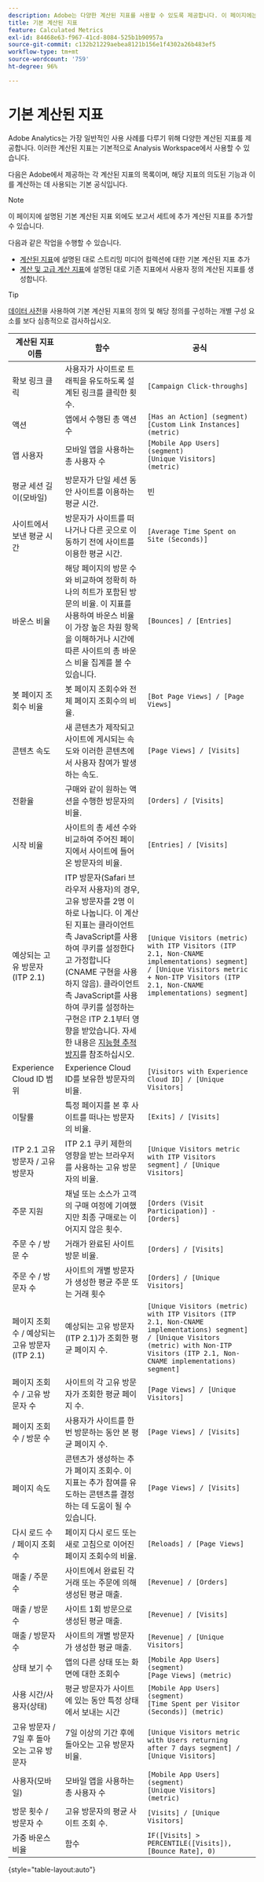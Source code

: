 ```yaml
---
description: Adobe는 다양한 계산된 지표를 사용할 수 있도록 제공합니다. 이 페이지에는 해당 지표와 그 용도가 나열되어 있습니다.
title: 기본 계산된 지표
feature: Calculated Metrics
exl-id: 84468e63-f967-41cd-8084-525b1b90957a
source-git-commit: c132b21229aebea8121b156e1f4302a26b483ef5
workflow-type: tm+mt
source-wordcount: '759'
ht-degree: 96%

---
```


# 기본 계산된 지표

Adobe Analytics는 가장 일반적인 사용 사례를 다루기 위해 다양한 계산된 지표를 제공합니다. 이러한 계산된 지표는 기본적으로 Analysis Workspace에서 사용할 수 있습니다.

다음은 Adobe에서 제공하는 각 계산된 지표의 목록이며, 해당 지표의 의도된 기능과 이를 계산하는 데 사용되는 기본 공식입니다.

>[!NOTE]
>
>이 페이지에 설명된 기본 계산된 지표 외에도 보고서 세트에 추가 계산된 지표를 추가할 수 있습니다.
>
>다음과 같은 작업을 수행할 수 있습니다.
>
> * [계산된 지표](https://experienceleague.adobe.com/docs/media-analytics/using/implementation/variables/calculated-metrics.html)에 설명된 대로 스트리밍 미디어 컬렉션에 대한 기본 계산된 지표 추가
> * [계산 및 고급 계산 지표](/help/components/c-calcmetrics/cm-overview.md)에 설명된 대로 기존 지표에서 사용자 정의 계산된 지표를 생성합니다.
>

>[!TIP]
>
>[데이터 사전](/help/analyze/analysis-workspace/components/data-dictionary/data-dictionary-overview.md)을 사용하여 기본 계산된 지표의 정의 및 해당 정의를 구성하는 개별 구성 요소를 보다 심층적으로 검사하십시오.
>



| 계산된 지표 이름 | 함수 | 공식 |
| --- | --- | --- |
| 확보 링크 클릭 | 사용자가 사이트로 트래픽을 유도하도록 설계된 링크를 클릭한 횟수. | `[Campaign Click-throughs]` |
| 액션 | 앱에서 수행된 총 액션 수 | `[Has an Action] (segment)`<br>`[Custom Link Instances] (metric)` |
| 앱 사용자 | 모바일 앱을 사용하는 총 사용자 수 | `[Mobile App Users] (segment)`<br>`[Unique Visitors] (metric)` |
| 평균 세션 길이(모바일) | 방문자가 단일 세션 동안 사이트를 이용하는 평균 시간. | 빈 |
| 사이트에서 보낸 평균 시간 | 방문자가 사이트를 떠나거나 다른 곳으로 이동하기 전에 사이트를 이용한 평균 시간. | `[Average Time Spent on Site (Seconds)]` |
| 바운스 비율 | 해당 페이지의 방문 수와 비교하여 정확히 하나의 히트가 포함된 방문의 비율. 이 지표를 사용하여 바운스 비율이 가장 높은 차원 항목을 이해하거나 시간에 따른 사이트의 총 바운스 비율 집계를 볼 수 있습니다. | `[Bounces] / [Entries]` |
| 봇 페이지 조회수 비율 | 봇 페이지 조회수와 전체 페이지 조회수의 비율. | `[Bot Page Views] / [Page Views]` |
| 콘텐츠 속도 | 새 콘텐츠가 제작되고 사이트에 게시되는 속도와 이러한 콘텐츠에서 사용자 참여가 발생하는 속도. | `[Page Views] / [Visits]` |
| 전환율 | 구매와 같이 원하는 액션을 수행한 방문자의 비율. | `[Orders] / [Visits]` |
| 시작 비율 | 사이트의 총 세션 수와 비교하여 주어진 페이지에서 사이트에 들어온 방문자의 비율. | `[Entries] / [Visits]` |
| 예상되는 고유 방문자(ITP 2.1) | ITP 방문자(Safari 브라우저 사용자)의 경우, 고유 방문자를 2명 이하로 나눕니다. 이 계산된 지표는 클라이언트측 JavaScript를 사용하여 쿠키를 설정한다고 가정합니다(CNAME 구현을 사용하지 않음). 클라이언트측 JavaScript를 사용하여 쿠키를 설정하는 구현은 ITP 2.1부터 영향을 받았습니다. 자세한 내용은 [지능형 추적 방지](https://webkit.org/blog/8613/intelligent-tracking-prevention-2-1/)를 참조하십시오. | `[Unique Visitors (metric) with ITP Visitors (ITP 2.1, Non-CNAME implementations) segment] / [Unique Visitors metric + Non-ITP Visitors (ITP 2.1, Non-CNAME implementations) segment]` |
| Experience Cloud ID 범위 | Experience Cloud ID를 보유한 방문자의 비율. | `[Visitors with Experience Cloud ID] / [Unique Visitors]` |
| 이탈률 | 특정 페이지를 본 후 사이트를 떠나는 방문자의 비율. | `[Exits] / [Visits]` |
| ITP 2.1 고유 방문자 / 고유 방문자 | ITP 2.1 쿠키 제한의 영향을 받는 브라우저를 사용하는 고유 방문자의 비율. | `[Unique Visitors metric with ITP Visitors segment] / [Unique Visitors]` |
| 주문 지원 | 채널 또는 소스가 고객의 구매 여정에 기여했지만 최종 구매로는 이어지지 않은 횟수. | `[Orders (Visit Participation)] - [Orders]` |
| 주문 수 / 방문 수 | 거래가 완료된 사이트 방문 비율. | `[Orders] / [Visits]` |
| 주문 수 / 방문자 수 | 사이트의 개별 방문자가 생성한 평균 주문 또는 거래 횟수 | `[Orders] / [Unique Visitors]` |
| 페이지 조회수 / 예상되는 고유 방문자(ITP 2.1) | 예상되는 고유 방문자(ITP 2.1)가 조회한 평균 페이지 수. | `[Unique Visitors (metric) with ITP Visitors (ITP 2.1, Non-CNAME implementations) segment] / [Unique Visitors (metric) with Non-ITP Visitors (ITP 2.1, Non-CNAME implementations) segment]` |
| 페이지 조회수 / 고유 방문자 수 | 사이트의 각 고유 방문자가 조회한 평균 페이지 수. | `[Page Views] / [Unique Visitors]` |
| 페이지 조회수 / 방문 수 | 사용자가 사이트를 한 번 방문하는 동안 본 평균 페이지 수. | `[Page Views] / [Visits]` |
| 페이지 속도 | 콘텐츠가 생성하는 추가 페이지 조회수. 이 지표는 추가 참여를 유도하는 콘텐츠를 결정하는 데 도움이 될 수 있습니다. | `[Page Views] / [Visits]` |
| 다시 로드 수 / 페이지 조회수 | 페이지 다시 로드 또는 새로 고침으로 이어진 페이지 조회수의 비율. | `[Reloads] / [Page Views]` |
| 매출 / 주문 수 | 사이트에서 완료된 각 거래 또는 주문에 의해 생성된 평균 매출. | `[Revenue] / [Orders]` |
| 매출 / 방문 수 | 사이트 1회 방문으로 생성된 평균 매출. | `[Revenue] / [Visits]` |
| 매출 / 방문자 수 | 사이트의 개별 방문자가 생성한 평균 매출. | `[Revenue] / [Unique Visitors]` |
| 상태 보기 수 | 앱의 다른 상태 또는 화면에 대한 조회수 | `[Mobile App Users] (segment)`<br>`[Page Views] (metric)` |
| 사용 시간/사용자(상태) | 평균 방문자가 사이트에 있는 동안 특정 상태에서 보내는 시간 | `[Mobile App Users] (segment)`<br>`[Time Spent per Visitor (Seconds)] (metric)` |
| 고유 방문자 / 7일 후 돌아오는 고유 방문자 | 7일 이상의 기간 후에 돌아오는 고유 방문자 비율. | `[Unique Visitors metric with Users returning after 7 days segment] / [Unique Visitors]` |
| 사용자(모바일) | 모바일 앱을 사용하는 총 사용자 수 | `[Mobile App Users] (segment)`<br>`[Unique Visitors] (metric)` |
| 방문 횟수 / 방문자 수 | 고유 방문자의 평균 사이트 조회 수. | `[Visits] / [Unique Visitors]` |
| 가중 바운스 비율 | 함수 | `IF([Visits] > PERCENTILE([Visits]), [Bounce Rate], 0)` |

{style="table-layout:auto"}
